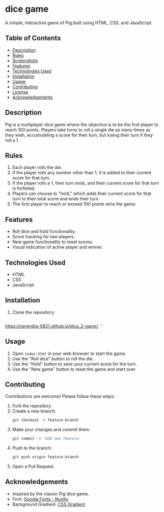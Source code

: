 
# dice game

A simple, interactive game of Pig built using HTML, CSS, and JavaScript.

## Table of Contents

- [Description](#description)
- [Rules](#rules)
- [Screenshots](#screenshots)
- [Features](#features)
- [Technologies Used](#technologies-used)
- [Installation](#installation)
- [Usage](#usage)
- [Contributing](#contributing)
- [License](#license)
- [Acknowledgements](#acknowledgements)

## Description

Pig is a multiplayer dice game where the objective is to be the first player to reach 100 points. Players take turns to roll a single die as many times as they wish, accumulating a score for their turn, but losing their turn if they roll a 1.

## Rules

1. Each player rolls the die.
2. If the player rolls any number other than 1, it is added to their current score for that turn.
3. If the player rolls a 1, their turn ends, and their current score for that turn is forfeited.
4. Players can choose to "hold," which adds their current score for that turn to their total score and ends their turn.
5. The first player to reach or exceed 100 points wins the game.



## Features

- Roll dice and hold functionality.
- Score tracking for two players.
- New game functionality to reset scores.
- Visual indication of active player and winner.

## Technologies Used

- HTML
- CSS
- JavaScript

## Installation

1. Clone the repository:
    ```bash
 https://narendra-0821.github.io/dice_2-game/
    ```

    

## Usage

1. Open `index.html` in your web browser to start the game.
2. Use the "Roll dice" button to roll the die.
3. Use the "Hold" button to save your current score for the turn.
4. Use the "New game" button to reset the game and start over.

## Contributing

Contributions are welcome! Please follow these steps:

1. Fork the repository.
2. Create a new branch:
    ```bash
    git checkout -b feature-branch
    ```
3. Make your changes and commit them:
    ```bash
    git commit -m 'Add new feature'
    ```
4. Push to the branch:
    ```bash
    git push origin feature-branch
    ```
5. Open a Pull Request.


## Acknowledgements

- Inspired by the classic Pig dice game.
- Font: [Google Fonts - Nunito](https://fonts.google.com/specimen/Nunito)
- Background Gradient: [CSS Gradient](https://cssgradient.io/)

